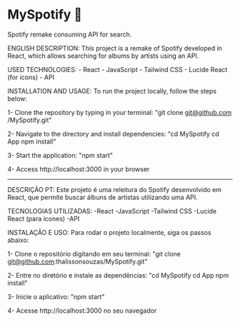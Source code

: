 # MySpotify 🎵
Spotify remake consuming API for search.


ENGLISH DESCRIPTION: This project is a remake of Spotify developed in React, which allows searching for albums by artists using an API.

USED TECHNOLOGIES: - React - JavaScript - Tailwind CSS - Lucide React (for icons) - API

INSTALLATION AND USAGE: To run the project locally, follow the steps below:

1- Clone the repository by typing in your terminal: "git clone git@github.com
/MySpotify.git"

2- Navigate to the directory and install dependencies: "cd MySpotify cd App npm install"

3- Start the application: "npm start"

4- Access http://localhost:3000 in your browser

____________________________________________________________________________________________________________________________

DESCRIÇÃO PT:
Este projeto é uma releitura do Spotify desenvolvido em React, que permite buscar álbuns de artistas utilizando uma API.

TECNOLOGIAS UTILIZADAS:
  -React
  -JavaScript
  -Tailwind CSS
  -Lucide React (para ícones)
  -API 

INSTALAÇÃO E USO:
Para rodar o projeto localmente, siga os passos abaixo:

  1- Clone o repositório digitando em seu terminal:
    "git clone git@github.com:thalissonsouzas/MySpotify.git"

  2- Entre no diretório e instale as dependências:
    "cd MySpotify
    cd App
    npm install"

  3- Inicie o aplicativo:
    "npm start"

  4- Acesse http://localhost:3000 no seu navegador



